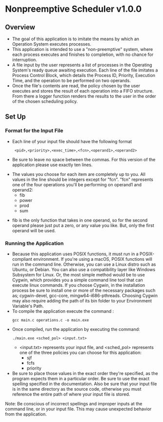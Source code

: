 # Nonpreemptive Scheduler v1.0.0
## Overview
* The goal of this application is to imitate the means by which an Operation System executes processes. 
* This application is intended to use a "non-preemptive" system, where each process executes and finishes to completion, with no chance for interruption. 
* A file input by the user represents a list of processes in the Operating System's ready queue awaiting execution. Each line of the file imitates a Process Control Block, which details the Process ID, Priority, Execution Time, and the operation to be performed on two operands. 
* Once the file's contents are read, the policy chosen by the user executes and stores the result of each operation into a FIFO structure. From there a logger function renders the results to the user in the order of the chosen scheduling policy. 

## Set Up
### Format for the Input File
* Each line of your input file should have the following format
    ```
     <pid>,<priority>,<exec_time>,<fcn>,<operand1>,<operand2>
    ```
* Be sure to leave no space between the commas. For this version of the application please use exactly ten lines. 
-  The values you choose for each item are completely up to you. All values in the line should be  integers except for "fcn". "fcn" represents one of the four operations you'll be performing on operand1 and operand2:
    - fib
    - power
    - prod
    - sum
* fib is the only function that takes in one operand, so for the second operand please just put a zero, or any value you like. But, only the first operand will be used. 

### Running the Application
* Because this application uses POSIX functions, it must run in a POSIX-compliant environment. If you're using a macOS, POSIX functions will run in the command line.  Otherwise, you can use a Linux distro such as Ubuntu, or Debian. You can also use a compatibility layer like Windows Subsystem for Linux. Or, the most simple method would be to use Cygwin, which provides you a simple command line tool that can execute linux commands. If you choose Cygwin, in the installation process be sure to install one or more of the necessary packages such as; cygwin-devel, gcc-core, mingw64-i686-pthreads. Choosing Cygwin may also require adding the path of its bin folder to your Environment Variable's Path.
* To compile the application execute the command :
    ```
    gcc main.c operations.c -o main.exe
    ```
* Once compiled, run the application by executing the command:
    ```
    ./main.exe <sched_pol> <input.txt>
    ```
    * <input.txt> represents your input file, and  <sched_pol> represents one of the three policies you can choose for this application:
        - sjf
        - fcfs
        - priority
* Be sure to place those values in the exact order they're specified, as the program expects them in a particular order. Be sure to use the exact spelling specified in the documentation. Also be sure that your input file is in the same directory as the source code, otherwise you must reference the entire path of where your input file is stored. 

Note:
 Be conscious of incorrect spellings and improper inputs at the command line, or in your input file. This may cause unexpected behavior from the application.
